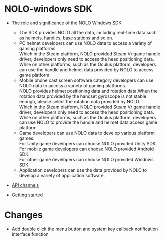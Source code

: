 # NOLO-windows SDK

- The role and significance of the NOLO Windows SDK  
    * The SDK provides NOLO all the data, including real-time data such as helmets, handles, base stations and so on.  
    * PC helmet developers can use NOLO  data to access  a variety of gaming platforms.  
      Which in the Steam platform, NOLO provided Steam Vr game handle driver, developers only need to access the head positioning data.  
      While on other platforms, such as the Oculus platform, developers can use the handle and helmet data provided by NOLO to access game platform.  
    * Mobile phone cast screen software category developers can use NOLO  data to access  a variety of   gaming platforms.  
      NOLO provides helmet positioning data and rotation data,When the rotation data provided by the handset gyroscope is not stable enough, please select the rotation data provided by NOLO.  
      Which in the Steam platform, NOLO provided Steam Vr game handle driver, developers only need to access the head positioning data.  
      While on other platforms, such as the Oculus platform, developers can use NOLO to provide the handle and helmet data access game platform.   
    * Game developers can use NOLO data to develop various platform games.  
      For Unity game developers can choose NOLO provided Unity SDK.  
      For mobile game developers can choose NOLO provided Android SDK.  
      For other game developers can choose NOLO provided Windows SDK.  
    * Application developers can use the data provided by NOLO to develop a variety of application       software.   
   
- [API channels](https://github.com/LYRobotix/NOLO-Windows-SDK/wiki)  

- [Getting started]()  
# Changes
- Add double click the menu button and system key callback notification interface function 
#

        
        
